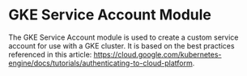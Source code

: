 # GKE Service Account Module

The GKE Service Account module is used to create a custom service account for use with a GKE cluster. It is based on
the best practices referenced in this article:
https://cloud.google.com/kubernetes-engine/docs/tutorials/authenticating-to-cloud-platform.
